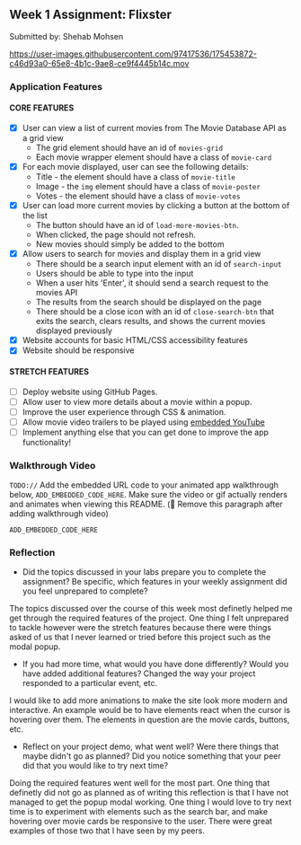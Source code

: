 ## Week 1 Assignment: Flixster

Submitted by: Shehab Mohsen

https://user-images.githubusercontent.com/97417536/175453872-c46d93a0-65e8-4b1c-9ae8-ce9f4445b14c.mov

### Application Features

#### CORE FEATURES

- [x] User can view a list of current movies from The Movie Database API as a grid view
  - The grid element should have an id of `movies-grid`
  - Each movie wrapper element should have a class of `movie-card`
- [x] For each movie displayed, user can see the following details:
  - Title - the element should have a class of `movie-title`
  - Image - the `img` element should have a class of `movie-poster`
  - Votes - the element should have a class of `movie-votes`
- [x] User can load more current movies by clicking a button at the bottom of the list
  - The button should have an id of `load-more-movies-btn`.
  - When clicked, the page should not refresh.
  - New movies should simply be added to the bottom
- [x] Allow users to search for movies and display them in a grid view
  - There should be a search input element with an id of `search-input`
  - Users should be able to type into the input
  - When a user hits 'Enter', it should send a search request to the movies API
  - The results from the search should be displayed on the page
  - There should be a close icon with an id of `close-search-btn` that exits the search, clears results, and shows the current movies displayed previously
- [x] Website accounts for basic HTML/CSS accessibility features
- [x] Website should be responsive

#### STRETCH FEATURES

- [ ] Deploy website using GitHub Pages.
- [ ] Allow user to view more details about a movie within a popup.
- [ ] Improve the user experience through CSS & animation.
- [ ] Allow movie video trailers to be played using [embedded YouTube](https://support.google.com/youtube/answer/171780?hl=en)
- [ ] Implement anything else that you can get done to improve the app functionality!

### Walkthrough Video

`TODO://` Add the embedded URL code to your animated app walkthrough below, `ADD_EMBEDDED_CODE_HERE`. Make sure the video or gif actually renders and animates when viewing this README. (🚫 Remove this paragraph after adding walkthrough video)

`ADD_EMBEDDED_CODE_HERE`

### Reflection

- Did the topics discussed in your labs prepare you to complete the assignment? Be specific, which features in your weekly assignment did you feel unprepared to complete?

The topics discussed over the course of this week most definetly helped me get through the required features of the project. One thing I felt unprepared to tackle however were the stretch features because there were things asked of us that I never learned or tried before this project such as the modal popup. 

- If you had more time, what would you have done differently? Would you have added additional features? Changed the way your project responded to a particular event, etc.

I would like to add more animations to make the site look more modern and interactive. An example would be to have elements react when the cursor is hovering over them. The elements in question are the movie cards, buttons, etc.

- Reflect on your project demo, what went well? Were there things that maybe didn't go as planned? Did you notice something that your peer did that you would like to try next time?

Doing the required features went well for the most part. One thing that definetly did not go as planned as of writing this reflection is that I have not managed to get the popup modal working. One thing I would love to try next time is to experiment with elements such as the search bar, and make hovering over movie cards be responsive to the user. There were great examples of those two that I have seen by my peers. 
